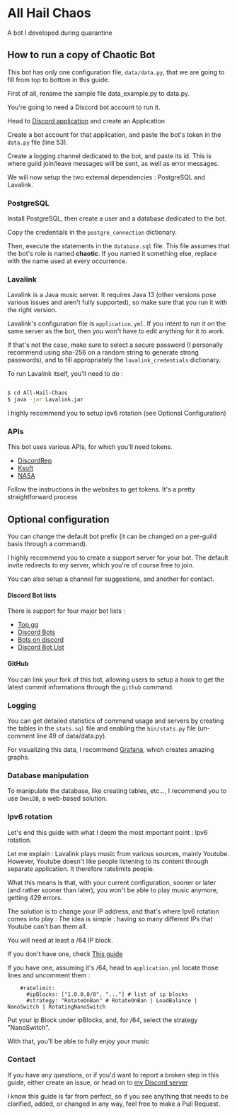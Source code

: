 # All Hail Chaos
A bot I developed during quarantine

## How to run a copy of Chaotic Bot

This bot has only one configuration file, `data/data.py`, that we are going to fill from top to bottom in this guide.

First of all, rename the sample file data_example.py to data.py.

You're going to need a Discord bot account to run it.

Head to [Discord application](https://discord.com/developers/applications) and create an Application

Create a bot account for that application, and paste the bot's token in the `data.py` file (line 53).

Create a logging channel dedicated to the bot, and paste its id. This is where guild join/leave messages will be sent, as well as error messages.

We will now setup the two external dependencies : PostgreSQL and Lavalink.

### PostgreSQL

Install PostgreSQL, then create a user and a database dedicated to the bot.

Copy the credentials in the `postgre_connection` dictionary.

Then, execute the statements in the `database.sql` file.
This file assumes that the bot's role is named **chaotic**. If you named it something else, replace with the name used at every occurrence.

### Lavalink

Lavalink is a Java music server. It requires Java 13 (other versions pose various issues and aren't fully supported), so make sure that you run it with the right version.

Lavalink's configuration file is `application.yml`. If you intent to run it on the same server as the bot, then you won't have to edit anything for it to work.

If that's not the case, make sure to select a secure password (I personally recommend using sha-256 on a random string to generate strong passwords), and to fill appropriately the `lavalink_credentials` dictionary.

To run Lavalink itself, you'll need to do :

```bash

$ cd All-Hail-Chaos
$ java -jar Lavalink.jar
```

I highly recommend you to setup Ipv6 rotation (see Optional Configuration)

### APIs

This bot uses various APIs, for which you'll need tokens.

- [DiscordRep](https://discordrep.com/)
- [Ksoft](https://api.ksoft.si/)
- [NASA](https://www.nasa.gov/)

Follow the instructions in the websites to get tokens. It's a pretty straightforward process

## Optional configuration

You can change the default bot prefix (it can be changed on a per-guild basis through a command).

I highly recommend you to create a support server for your bot. The default invite redirects to my server, which you're of course free to join.

You can also setup a channel for suggestions, and another for contact.

#### Discord Bot lists

There is support for four major bot lists :

- [Top.gg](https://top.gg/)
- [Discord Bots](https://discord.bots.gg/)
- [Bots on discord](https://bots.ondiscord.xyz/)
- [Discord Bot List](https://discordbotlist.com/)

#### GitHub

You can link your fork of this bot, allowing users to setup a hook to get the latest commit informations through the `github` command.

### Logging

You can get detailed statistics of command usage and servers by creating the tables in the `stats.sql` file and enabling the `bin/stats.py` file (un-comment line 49 of data/data.py).

For visualizing this data, I recommend [Grafana](https://grafana.com/), which creates amazing graphs.

### Database manipulation

To manipulate the database, like creating tables, etc..., I recommend you to use `OmniDB`, a web-based solution.

### Ipv6 rotation

Let's end this guide with what I deem the most important point : Ipv6 rotation.

Let me explain : Lavalink plays music from various sources, mainly Youtube. However, Youtube doesn't like people listening to its content through separate application. It therefore ratelimits people.

What this means is that, with your current configuration, sooner or later (and rather sooner than later), you won't be able to play music anymore, getting 429 errors.

The solution is to change your IP address, and that's where Ipv6 rotation comes into play :
The idea is simple : having so many different IPs that Youtube can't ban them all.

You will need at least a /64 IP block.

If you don't have one, check [This guide](https://ramblings.fred.moe/2020/3/tunnelbroker-with-lavalink)

If you have one, assuming it's /64, head to `application.yml` locate those lines and uncomment them :

```
    #ratelimit:
      #ipBlocks: ["1.0.0.0/8", "..."] # list of ip blocks
      #strategy: "RotateOnBan" # RotateOnBan | LoadBalance | NanoSwitch | RotatingNanoSwitch
```

Put your ip Block under ipBlocks, and, for /64, select the strategy "NanoSwitch".

With that, you'll be able to fully enjoy your music

### Contact

If you have any questions, or if you'd want to report a broken step in this guide, either create an issue, or head on to [my Discord server](https://discord.gg/eFfjdyZ)

I know this guide is far from perfect, so if you see anything that needs to be clarified, added, or changed in any way, feel free to make a Pull Request.
